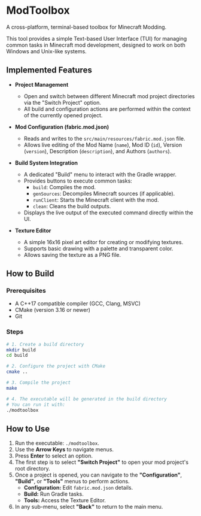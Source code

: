 # ModToolbox

A cross-platform, terminal-based toolbox for Minecraft Modding.

This tool provides a simple Text-based User Interface (TUI) for managing common tasks in Minecraft mod development, designed to work on both Windows and Unix-like systems.

## Implemented Features

- **Project Management**
  - Open and switch between different Minecraft mod project directories via the "Switch Project" option.
  - All build and configuration actions are performed within the context of the currently opened project.

- **Mod Configuration (fabric.mod.json)**
  - Reads and writes to the `src/main/resources/fabric.mod.json` file.
  - Allows live editing of the Mod Name (`name`), Mod ID (`id`), Version (`version`), Description (`description`), and Authors (`authors`).

- **Build System Integration**
  - A dedicated "Build" menu to interact with the Gradle wrapper.
  - Provides buttons to execute common tasks:
    - `build`: Compiles the mod.
    - `genSources`: Decompiles Minecraft sources (if applicable).
    - `runClient`: Starts the Minecraft client with the mod.
    - `clean`: Cleans the build outputs.
  - Displays the live output of the executed command directly within the UI.

- **Texture Editor**
  - A simple 16x16 pixel art editor for creating or modifying textures.
  - Supports basic drawing with a palette and transparent color.
  - Allows saving the texture as a PNG file.

## How to Build

### Prerequisites
- A C++17 compatible compiler (GCC, Clang, MSVC)
- CMake (version 3.16 or newer)
- Git

### Steps

```bash
# 1. Create a build directory
mkdir build
cd build

# 2. Configure the project with CMake
cmake ..

# 3. Compile the project
make

# 4. The executable will be generated in the build directory
# You can run it with:
./modtoolbox
```

## How to Use

1.  Run the executable: `./modtoolbox`.
2.  Use the **Arrow Keys** to navigate menus.
3.  Press **Enter** to select an option.
4.  The first step is to select **"Switch Project"** to open your mod project's root directory.
5.  Once a project is opened, you can navigate to the **"Configuration"**, **"Build"**, or **"Tools"** menus to perform actions.
    *   **Configuration:** Edit `fabric.mod.json` details.
    *   **Build:** Run Gradle tasks.
    *   **Tools:** Access the Texture Editor.
6.  In any sub-menu, select **"Back"** to return to the main menu.
